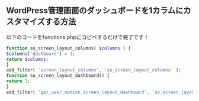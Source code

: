 ## WordPress管理画面のダッシュボードを1カラムにカスタマイズする方法
以下のコードをfunctions.phpにコピペするだけで完了です！

```php
function so_screen_layout_columns( $columns ) {
$columns['dashboard'] = 1;
return $columns;
}
add_filter( 'screen_layout_columns', 'so_screen_layout_columns' );
function so_screen_layout_dashboard() {
return 1;
}
add_filter( 'get_user_option_screen_layout_dashboard', 'so_screen_layout_dashboard' );
```
